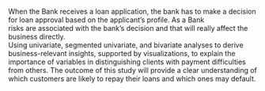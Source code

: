When the Bank receives a loan application, the bank has to make a decision for loan approval based on the applicant’s profile. As a Bank  
risks are associated with the bank’s decision and that will really affect the business directly.  
Using univariate, segmented univariate, and bivariate analyses to derive business-relevant insights, supported by visualizations, to explain 
the importance of variables in distinguishing clients with payment difficulties from others. 
The outcome of this study will provide a clear understanding of which customers are likely to repay their loans and which ones may default.

